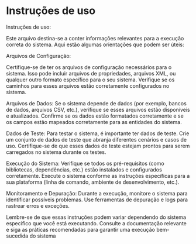 # Instruções de uso

Instruções de uso:

Este arquivo destina-se a conter informações relevantes para a execução correta do sistema. Aqui estão algumas orientações que podem ser úteis:

Arquivos de Configuração:

Certifique-se de ter os arquivos de configuração necessários para o sistema. Isso pode incluir arquivos de propriedades, arquivos XML, ou qualquer outro formato específico para o seu sistema.
Verifique se os caminhos para esses arquivos estão corretamente configurados no sistema.

Arquivos de Dados:
Se o sistema depende de dados (por exemplo, bancos de dados, arquivos CSV, etc.), verifique se esses arquivos estão disponíveis e atualizados.
Confirme se os dados estão formatados corretamente e se os campos estão mapeados corretamente para as entidades do sistema.

Dados de Teste:
Para testar o sistema, é importante ter dados de teste. Crie um conjunto de dados de teste que abranja diferentes cenários e casos de uso.
Certifique-se de que esses dados de teste estejam prontos para serem carregados no sistema durante os testes.

Execução do Sistema:
Verifique se todos os pré-requisitos (como bibliotecas, dependências, etc.) estão instalados e configurados corretamente.
Execute o sistema conforme as instruções específicas para a sua plataforma (linha de comando, ambiente de desenvolvimento, etc.).

Monitoramento e Depuração:
Durante a execução, monitore o sistema para identificar possíveis problemas.
Use ferramentas de depuração e logs para rastrear erros e exceções.

Lembre-se de que essas instruções podem variar dependendo do sistema específico que você está executando. Consulte a documentação relevante e siga as práticas recomendadas para garantir uma execução bem-sucedida do sistema
